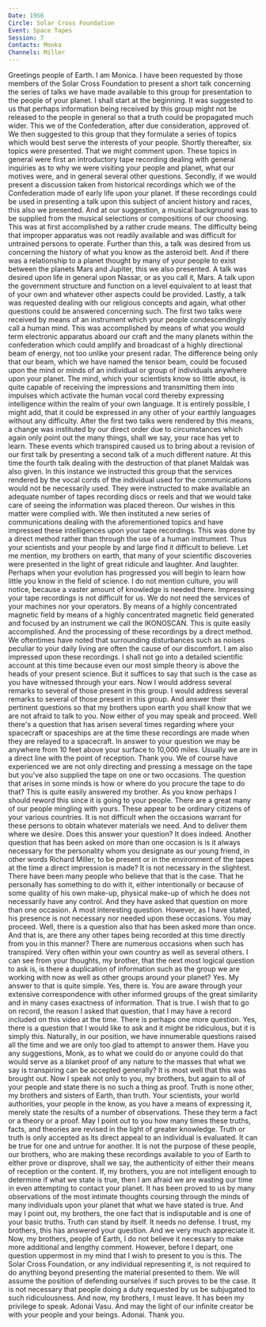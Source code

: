 ```yaml
---
Date: 1956
Circle: Solar Cross Foundation
Event: Space Tapes
Session: 7
Contacts: Monka
Channels: Miller
---
```


Greetings people of Earth. I am Monica. I have been requested by those members of the Solar Cross Foundation to present a short talk concerning the series of talks we have made available to this group for presentation to the people of your planet. I shall start at the beginning. It was suggested to us that perhaps information being received by this group might not be released to the people in general so that a truth could be propagated much wider. This we of the Confederation, after due consideration, approved of. We then suggested to this group that they formulate a series of topics which would best serve the interests of your people. Shortly thereafter, six topics were presented. That we might comment upon. These topics in general were first an introductory tape recording dealing with general inquiries as to why we were visiting your people and planet, what our motives were, and in general several other questions. Secondly, if we would present a discussion taken from historical recordings which we of the Confederation made of early life upon your planet. If these recordings could be used in presenting a talk upon this subject of ancient history and races, this also we presented. And at our suggestion, a musical background was to be supplied from the musical selections or compositions of our choosing. This was at first accomplished by a rather crude means. The difficulty being that improper apparatus was not readily available and was difficult for untrained persons to operate. Further than this, a talk was desired from us concerning the history of what you know as the asteroid belt. And if there was a relationship to a planet thought by many of your people to exist between the planets Mars and Jupiter, this we also presented. A talk was desired upon life in general upon Nassar, or as you call it, Mars. A talk upon the government structure and function on a level equivalent to at least that of your own and whatever other aspects could be provided. Lastly, a talk was requested dealing with our religious concepts and again, what other questions could be answered concerning such. The first two talks were received by means of an instrument which your people condescendingly call a human mind. This was accomplished by means of what you would term electronic apparatus aboard our craft and the many planets within the confederation which could amplify and broadcast of a highly directional beam of energy, not too unlike your present radar. The difference being only that our beam, which we have named the tensor beam, could be focused upon the mind or minds of an individual or group of individuals anywhere upon your planet. The mind, which your scientists know so little about, is quite capable of receiving the impressions and transmitting them into impulses which activate the human vocal cord thereby expressing intelligence within the realm of your own language. It is entirely possible, I might add, that it could be expressed in any other of your earthly languages without any difficulty. After the first two talks were rendered by this means, a change was instituted by our direct order due to circumstances which again only point out the many things, shall we say, your race has yet to learn. These events which transpired caused us to bring about a revision of our first talk by presenting a second talk of a much different nature. At this time the fourth talk dealing with the destruction of that planet Maldak was also given. In this instance we instructed this group that the services rendered by the vocal cords of the individual used for the communications would not be necessarily used. They were instructed to make available an adequate number of tapes recording discs or reels and that we would take care of seeing the information was placed thereon. Our wishes in this matter were complied with. We then instituted a new series of communications dealing with the aforementioned topics and have impressed these intelligences upon your tape recordings. This was done by a direct method rather than through the use of a human instrument. Thus your scientists and your people by and large find it difficult to believe. Let me mention, my brothers on earth, that many of your scientific discoveries were presented in the light of great ridicule and laughter. And laughter. Perhaps when your evolution has progressed you will begin to learn how little you know in the field of science. I do not mention culture, you will notice, because a vaster amount of knowledge is needed there. Impressing your tape recordings is not difficult for us. We do not need the services of your machines nor your operators. By means of a highly concentrated magnetic field by means of a highly concentrated magnetic field generated and focused by an instrument we call the IKONOSCAN. This is quite easily accomplished. And the processing of these recordings by a direct method. We oftentimes have noted that surrounding disturbances such as noises peculiar to your daily living are often the cause of our discomfort. I am also impressed upon these recordings. I shall not go into a detailed scientific account at this time because even our most simple theory is above the heads of your present science. But it suffices to say that such is the case as you have witnessed through your ears. Now I would address several remarks to several of those present in this group. I would address several remarks to several of those present in this group. And answer their pertinent questions so that my brothers upon earth you shall know that we are not afraid to talk to you. Now either of you may speak and proceed. Well there's a question that has arisen several times regarding where your spacecraft or spaceships are at the time these recordings are made when they are relayed to a spacecraft. In answer to your question we may be anywhere from 10 feet above your surface to 10,000 miles. Usually we are in a direct line with the point of reception. Thank you. We of course have experienced we are not only directing and pressing a message on the tape but you've also supplied the tape on one or two occasions. The question that arises in some minds is how or where do you procure the tape to do that? This is quite easily answered my brother. As you know perhaps I should reword this since it is going to your people. There are a great many of our people mingling with yours. These appear to be ordinary citizens of your various countries. It is not difficult when the occasions warrant for these persons to obtain whatever materials we need. And to deliver them where we desire. Does this answer your question? It does indeed. Another question that has been asked on more than one occasion is is it always necessary for the personality whom you designate as our young friend, in other words Richard Miller, to be present or in the environment of the tapes at the time a direct impression is made? It is not necessary in the slightest. There have been many people who believe that that is the case. That he personally has something to do with it, either intentionally or because of some quality of his own make-up, physical make-up of which he does not necessarily have any control. And they have asked that question on more than one occasion. A most interesting question. However, as I have stated, his presence is not necessary nor needed upon these occasions. You may proceed. Well, there is a question also that has been asked more than once. And that is, are there any other tapes being recorded at this time directly from you in this manner? There are numerous occasions when such has transpired. Very often within your own country as well as several others. I can see from your thoughts, my brother, that the next most logical question to ask is, is there a duplication of information such as the group we are working with now as well as other groups around your planet? Yes. My answer to that is quite simple. Yes, there is. You are aware through your extensive correspondence with other informed groups of the great similarity and in many cases exactness of information. That is true. I wish that to go on record, the reason I asked that question, that I may have a record included on this video at the time. There is perhaps one more question. Yes, there is a question that I would like to ask and it might be ridiculous, but it is simply this. Naturally, in our position, we have innumerable questions raised all the time and we are only too glad to attempt to answer them. Have you any suggestions, Monk, as to what we could do or anyone could do that would serve as a blanket proof of any nature to the masses that what we say is transpiring can be accepted generally? It is most well that this was brought out. Now I speak not only to you, my brothers, but again to all of your people and state there is no such a thing as proof. Truth is none other, my brothers and sisters of Earth, than truth. Your scientists, your world authorities, your people in the know, as you have a means of expressing it, merely state the results of a number of observations. These they term a fact or a theory or a proof. May I point out to you how many times these truths, facts, and theories are revised in the light of greater knowledge. Truth or truth is only accepted as its direct appeal to an individual is evaluated. It can be true for one and untrue for another. It is not the purpose of these people, our brothers, who are making these recordings available to you of Earth to either prove or disprove, shall we say, the authenticity of either their means of reception or the content. If, my brothers, you are not intelligent enough to determine if what we state is true, then I am afraid we are wasting our time in even attempting to contact your planet. It has been proved to us by many observations of the most intimate thoughts coursing through the minds of many individuals upon your planet that what we have stated is true. And may I point out, my brothers, the one fact that is indisputable and is one of your basic truths. Truth can stand by itself. It needs no defense. I trust, my brothers, this has answered your question. And we very much appreciate it. Now, my brothers, people of Earth, I do not believe it necessary to make more additional and lengthy comment. However, before I depart, one question uppermost in my mind that I wish to present to you is this. The Solar Cross Foundation, or any individual representing it, is not required to do anything beyond presenting the material presented to them. We will assume the position of defending ourselves if such proves to be the case. It is not necessary that people doing a duty requested by us be subjugated to such ridiculousness. And now, my brothers, I must leave. It has been my privilege to speak. Adonai Vasu. And may the light of our infinite creator be with your people and your beings. Adonai. Thank you.